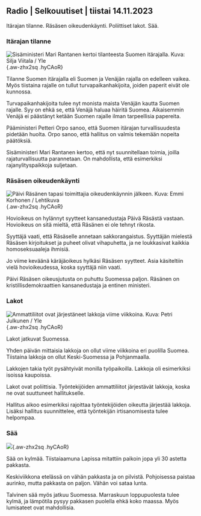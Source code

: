 ## Radio \| Selkouutiset \| tiistai 14.11.2023

Itärajan tilanne. Räsäsen oikeudenkäynti. Poliittiset lakot. Sää.

### Itärajan tilanne

![Sisäministeri Mari Rantanen kertoi tilanteesta Suomen itärajalla. Kuva: Silja Viitala / Yle](https://images.cdn.yle.fi/image/upload/c_crop,h_2035,w_3619,x_0,y_102/ar_1.7777777777777777,c_fill,g_faces,h_675,w_1200/dpr_1.0/q_auto:eco/f_auto/fl_lossy/v1699539222/39-1186974652d2d84065b6){.aw-zhx2sq .hyCAoR}

Tilanne Suomen itärajalla eli Suomen ja Venäjän rajalla on edelleen vaikea. Myös tiistaina rajalle on tullut turvapaikanhakijoita, joiden paperit eivät ole kunnossa.

Turvapaikanhakijoita tulee nyt monista maista Venäjän kautta Suomen rajalle. Syy on ehkä se, että Venäjä haluaa häiritä Suomea. Aikaisemmin Venäjä ei päästänyt ketään Suomen rajalle ilman tarpeellisia papereita.

Pääministeri Petteri Orpo sanoo, että Suomen itärajan turvallisuudesta pidetään huolta. Orpo sanoo, että hallitus on valmis tekemään nopeita päätöksiä.

Sisäministeri Mari Rantanen kertoo, että nyt suunnitellaan toimia, joilla rajaturvallisuutta parannetaan. On mahdollista, että esimerkiksi rajanylityspaikkoja suljetaan.

### Räsäsen oikeudenkäynti

![Päivi Räsänen tapasi toimittajia oikeudenkäynnin jälkeen. Kuva: Emmi Korhonen / Lehtikuva](https://images.cdn.yle.fi/image/upload/c_crop,h_2874,w_5110,x_10,y_131/ar_1.7777777777777777,c_fill,g_faces,h_675,w_1200/dpr_1.0/q_auto:eco/f_auto/fl_lossy/v1699970382/39-1200146655334491cf27){.aw-zhx2sq .hyCAoR}

Hovioikeus on hylännyt syytteet kansanedustaja Päivä Räsästä vastaan. Hovioikeus on sitä mieltä, että Räsänen ei ole tehnyt rikosta.

Syyttäjä vaati, että Räsäselle annetaan sakkorangaistus. Syyttäjän mielestä Räsäsen kirjoitukset ja puheet olivat vihapuhetta, ja ne loukkasivat kaikkia homoseksuaaleja ihmisiä.

Jo viime keväänä käräjäoikeus hylkäsi Räsäsen syytteet. Asia käsiteltiin vielä hovioikeudessa, koska syyttäjä niin vaati.

Päivi Räsäsen oikeusjutusta on puhuttu Suomessa paljon. Räsänen on kristillisdemokraattien kansanedustaja ja entinen ministeri.

### Lakot

![Ammattiliitot ovat järjestäneet lakkoja viime viikkoina. Kuva: Petri Julkunen / Yle ](https://images.cdn.yle.fi/image/upload/c_crop,h_2268,w_4031,x_0,y_79/ar_1.7777777777777777,c_fill,g_faces,h_675,w_1200/dpr_1.0/q_auto:eco/f_auto/fl_lossy/v1699516057/39-1197941654c8e0786a42){.aw-zhx2sq .hyCAoR}

Lakot jatkuvat Suomessa.

Yhden päivän mittaisia lakkoja on ollut viime viikkoina eri puolilla Suomea. Tiistaina lakkoja on ollut Keski-Suomessa ja Pohjanmaalla.

Lakkojen takia työt pysähtyivät monilla työpaikoilla. Lakkoja oli esimerkiksi isoissa kaupoissa.

Lakot ovat poliittisia. Työntekijöiden ammattiliitot järjestävät lakkoja, koska ne ovat suuttuneet hallitukselle.

Hallitus aikoo esimerkiksi rajoittaa työntekijöiden oikeutta järjestää lakkoja. Lisäksi hallitus suunnittelee, että työntekijän irtisanomisesta tulee helpompaa.

### Sää

![](https://images.cdn.yle.fi/image/upload/c_crop,h_1080,w_1919,x_0,y_0/ar_1.7777777777777777,c_fill,g_faces,h_675,w_1200/dpr_1.0/q_auto:eco/f_auto/fl_lossy/v1699978341/39-120060665539c47bcdf6){.aw-zhx2sq .hyCAoR}

Sää on kylmää. Tiistaiaamuna Lapissa mitattiin paikoin jopa yli 30 astetta pakkasta.

Keskiviikkona etelässä on vähän pakkasta ja on pilvistä. Pohjoisessa paistaa aurinko, mutta pakkasta on paljon. Vähän voi sataa lunta.

Talvinen sää myös jatkuu Suomessa. Marraskuun loppupuolesta tulee kylmä, ja lämpötila pysyy pakkasen puolella ehkä koko maassa. Myös lumisateet ovat mahdollisia.
